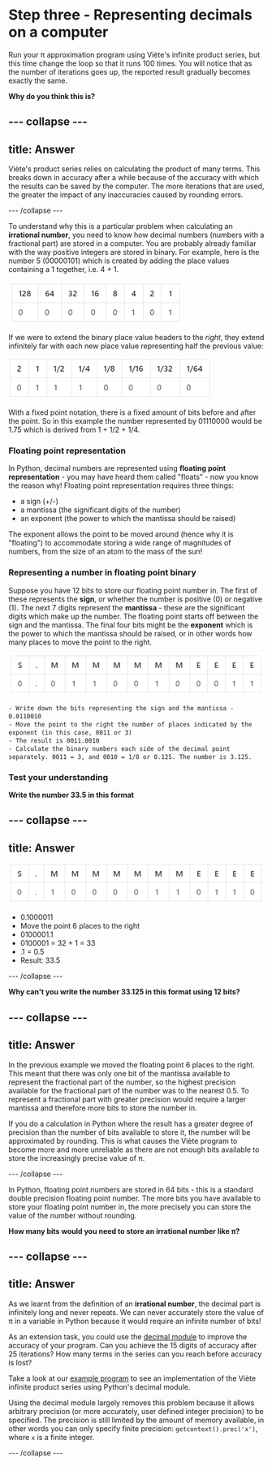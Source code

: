 # Step three - Representing decimals on a computer

Run your π approximation program using Viète's infinite product series, but this time change the loop so that it runs 100 times. You will notice that as the number of iterations goes up, the reported result gradually becomes exactly the same.

**Why do you think this is?**

--- collapse ---
---
title: Answer
---
Viète's product series relies on calculating the product of many terms. This breaks down in accuracy after a while because of the accuracy with which the results can be saved by the computer. The more iterations that are used, the greater the impact of any inaccuracies caused by rounding errors.

--- /collapse ---

To understand why this is a particular problem when calculating an **irrational number**, you need to know how decimal numbers (numbers with a fractional part) are stored in a computer. You are probably already familiar with the way positive integers are stored in binary. For example, here is the number 5 (00000101) which is created by adding the place values containing a 1 together, i.e. 4 + 1.

![Binary](images/binary-positive.png)

If we were to extend the binary place value headers to the _right_, they extend infinitely far with each new place value representing half the previous value:

![Binary fixed point](images/binary-fixed-point.png)

With a fixed point notation, there is a fixed amount of bits before and after the point. So in this example the number represented by 01110000 would be 1.75 which is derived from 1 + 1/2 + 1/4.

### Floating point representation

In Python, decimal numbers are represented using **floating point representation** - you may have heard them called "floats" - now you know the reason why! Floating point representation requires three things:

- a sign (+/-)
- a mantissa (the significant digits of the number)
- an exponent (the power to which the mantissa should be raised)

The exponent allows the point to be moved around (hence why it is "floating") to accommodate storing a wide range of magnitudes of numbers, from the size of an atom to the mass of the sun!

### Representing a number in floating point binary

Suppose you have 12 bits to store our floating point number in. The first of these represents the **sign**, or whether the number is positive (0) or negative (1). The next 7 digits represent the **mantissa** - these are the significant digits which make up the number. The floating point starts off between the sign and the mantissa. The final four bits might be the **exponent** which is the power to which the mantissa should be raised, or in other words how many places to move the point to the right.

![Binary floating point](images/binary-floating-point.png)

    - Write down the bits representing the sign and the mantissa - 0.0110010
    - Move the point to the right the number of places indicated by the exponent (in this case, 0011 or 3)
    - The result is 0011.0010
    - Calculate the binary numbers each side of the decimal point separately. 0011 = 3, and 0010 = 1/8 or 0.125. The number is 3.125.

### Test your understanding

**Write the number 33.5 in this format**

--- collapse ---
---
title: Answer
---
![Binary](images/binary-floating-point-answer.png)

- 0.1000011
- Move the point 6 places to the right
- 0100001.1
- 0100001 = 32 + 1 = 33
- .1 = 0.5
- Result: 33.5

--- /collapse ---

**Why can't you write the number 33.125 in this format using 12 bits?**

--- collapse ---
---
title: Answer
---
In the previous example we moved the floating point 6 places to the right. This meant that there was only one bit of the mantissa available to represent the fractional part of the number, so the highest precision available for the fractional part of the number was to the nearest 0.5. To represent a fractional part with greater precision would require a larger mantissa and therefore more bits to store the number in.

If you do a calculation in Python where the result has a greater degree of precision than the number of bits available to store it, the number will be approximated by rounding. This is what causes the Viète program to become more and more unreliable as there are not enough bits available to store the increasingly precise value of π.

--- /collapse ---

In Python, floating point numbers are stored in 64 bits - this is a standard double precision floating point number. The more bits you have available to store your floating point number in, the more precisely you can store the value of the number without rounding.

**How many bits would you need to store an irrational number like π?**

--- collapse ---
---
title: Answer
---
As we learnt from the definition of an **irrational number**, the decimal part is infinitely long and never repeats. We can never accurately store the value of π in a variable in Python because it would require an infinite number of bits!

As an extension task, you could use the [decimal module](https://docs.python.org/3/library/decimal.html?highlight=decimal#module-decimal) to improve the accuracy of your program. Can you achieve the 15 digits of accuracy after 25 iterations? How many terms in the series can you reach before accuracy is lost?

Take a look at our [example program](code/pi_viete.py) to see an implementation of the Viète infinite product series using Python's decimal module.

Using the decimal module largely removes this problem because it allows arbitrary precision (or more accurately, user defined integer precision) to be specified. The precision is still limited by the amount of memory available, in other words you can only specify finite precision: `getcontext().prec('x')`, where `x` is a finite integer.

--- /collapse ---
